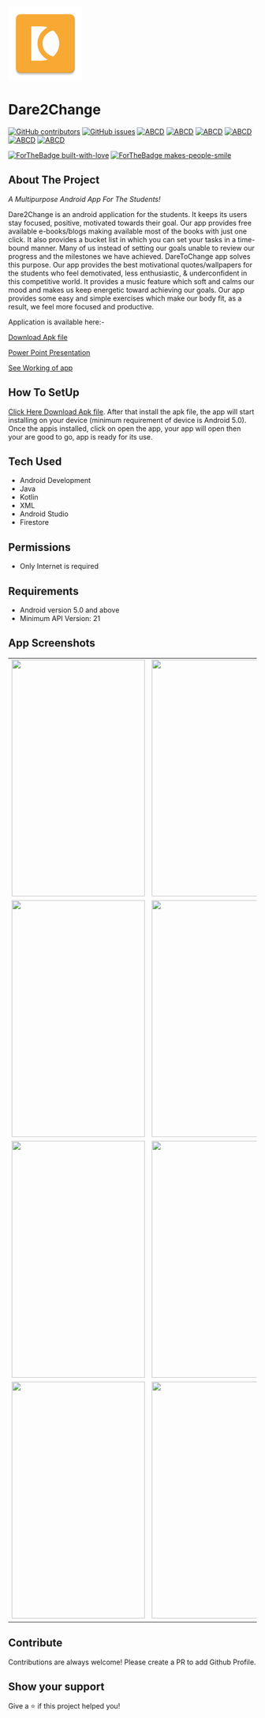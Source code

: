 <img src = "app/src/main/res/mipmap-xxxhdpi/ic_app_icon.png" width="150" height="150">

# Dare2Change

[![GitHub contributors](https://img.shields.io/github/contributors/Naereen/StrapDown.js.svg)](https://github.com/coder2699/inOut2020-Aimers/graphs/contributors)     [![GitHub issues](https://img.shields.io/github/issues/HAC-2020/Aimers)](https://github.com/HAC-2020/Aimers/issues/)      [![ABCD](https://img.shields.io/badge/development-passing-brightgreen)](https://img.shields.io/badge/development-passing-brightgreen) 
[![ABCD](https://img.shields.io/badge/App-Sample-yellow)](https://img.shields.io/badge/App-Sample-yellow) 
[![ABCD](https://img.shields.io/badge/repo%20size-6.02MB-blue)](https://img.shields.io/badge/repo%20size-6.02MB-blue) 
[![ABCD](https://img.shields.io/badge/Min%20API-21-blue)](https://img.shields.io/badge/Min%20API-21-blue/) 
[![ABCD](https://img.shields.io/badge/Max%20API-29-red)](https://img.shields.io/badge/Max%20API-29-red) 
[![ABCD](https://img.shields.io/badge/License-MIT%20License-orange)](https://img.shields.io/badge/License-MIT%20License-orange) <p></p>
[![ForTheBadge built-with-love](http://ForTheBadge.com/images/badges/built-with-love.svg)](https://github.com/HAC-2020/Aimers)
[![ForTheBadge makes-people-smile](http://ForTheBadge.com/images/badges/makes-people-smile.svg)](http://ForTheBadge.com)

## About The Project

 <i>A Multipurpose Android App For The Students!</i>

> 
Dare2Change is an android application for the students. It keeps its users stay focused, positive, motivated towards their goal.
Our app provides free available e-books/blogs making available most of the books with just one click. It also provides a bucket list in which you can set your tasks
in a time-bound manner.
Many of us instead of setting our goals unable to review our progress and the milestones we have achieved. DareToChange app solves this purpose.
Our app provides the best motivational quotes/wallpapers for the students who feel demotivated, less enthusiastic, & underconfident in this competitive world.
It provides a music feature which soft and calms our mood and makes us keep energetic toward achieving our goals.
Our app provides some easy and simple exercises which make our body fit, as a result, we feel more focused and productive.
 
 
 <p>Application is available here:-</p>
<p></p>
<p><a href="">Download Apk file</a></p>
<p><a href="">Power Point Presentation</a></p>
<p><a href="">See Working of app</a></p>

## How To SetUp 

<p><a href="">Click Here Download Apk file</a>. After that install the apk file, the app will start installing on your device (minimum requirement of device is Android 5.0). Once the appis installed, click on open the app, your app will open then your are good to go, app is ready for its use.</p>

## Tech Used

- Android Development
- Java
- Kotlin
- XML
- Android Studio
- Firestore


## Permissions

- Only Internet is required

## Requirements

- Android version 5.0 and above
- Minimum API Version: 21


## App Screenshots
<table>
  <tr>
    <td><img src="https://user-images.githubusercontent.com/69961631/101980982-58a30280-3c8f-11eb-851b-0e70df006416.png" width=270 height=480></td>
    <td><img src="https://user-images.githubusercontent.com/69961631/101981044-00b8cb80-3c90-11eb-860d-b1a7d7ebd3b9.png" width=270 height=480></td>
    <td><img src="https://user-images.githubusercontent.com/69961631/101981055-162df580-3c90-11eb-837b-1ec912624e77.png" width=270 height=480></td>
  </tr>
  <tr>
    <td><img src="https://user-images.githubusercontent.com/69961631/101981088-5f7e4500-3c90-11eb-888e-ce86575dc4d0.png" width=270 height=480></td>
    <td><img src="https://user-images.githubusercontent.com/69961631/101981119-948a9780-3c90-11eb-9f7d-e80d99738f3e.png" width=270 height=480></td>
    <td><img src="https://user-images.githubusercontent.com/69961631/101981136-b8e67400-3c90-11eb-9b55-1784697216d8.png" width=270 height=480></td>
  </tr>
  <tr>
    <td><img src="https://user-images.githubusercontent.com/69961631/101981183-04991d80-3c91-11eb-8575-2e9494f76e19.png" width=270 height=480></td>
    <td><img src="https://user-images.githubusercontent.com/69961631/101981149-d3b8e880-3c90-11eb-9dae-c2e78d01c457.png" width=270 height=480></td> 
    <td><img src="https://user-images.githubusercontent.com/69961631/101981203-1f6b9200-3c91-11eb-983c-bb2f39bae122.png" width=270 height=480></td>
  </tr>
  <tr>
    <td><img src="https://user-images.githubusercontent.com/69961631/101981217-3a3e0680-3c91-11eb-9096-15c81461070b.png" width=270 height=480></td>
    <td><img src="https://user-images.githubusercontent.com/69961631/101981230-4de96d00-3c91-11eb-978b-1963f93582ae.png" width=270 height=480></td>
    <td><img src="https://user-images.githubusercontent.com/69961631/101981237-5f327980-3c91-11eb-842d-fb4107341af4.png" width=270 height=480></td>
  </tr>
<!-- <tr>
    <td><img src="" width=270 height=480></td>
    <td><img src="" width=270 height=480></td>
    <td><img src="" width=270 height=480></td>
  </tr>
<tr>
    <td><img src="" width=270 height=480></td>
    <td><img src="" width=270 height=480></td>
    <td><img src="" width=270 height=480></td>
  </tr> -->
 </table>

## Contribute
<p>Contributions are always welcome! Please create a PR to add Github Profile.</p>


## Show your support
<p>Give a <g-emoji class="g-emoji" alias="star" fallback-src="https://github.githubassets.com/images/icons/emoji/unicode/2b50.png">⭐️</g-emoji> if this project helped you!</p>
